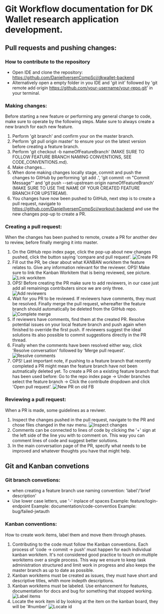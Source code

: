 # Git Workflow documentation for DK Wallet research application development.


## Pull requests and pushing changes:
### How to contribute to the repository
* Open IDE and clone the repository: https://github.com/DanielIversenCompSci/dkwallet-backend
* Alternatively open a empty folder in you IDE and 'git init' followed by 'git remote add origin https://github.com/your-username/your-repo.git' in your terminal.


### Making changes:
Before starting a new feature or performing any general change to code, make sure to operate by the following steps. Make sure to always create a new branch for each new feature.
<br>

1. Perform 'git branch' and confirm your on the master branch.
2. Perform 'git pull origin master' to ensure your on the latest version before creating a feature branch.
3. Perform 'git checkout -b nameOfFeatureBranch' (MAKE SURE TO FOLLOW FEATURE BRANCH NAMING CONVENTIONS, SEE CODE_CONVENTIONS.md).
4. Make changes...
5. When done making changes locally stage, commit and push the changes to GitHub by performing 'git add .', 'git commit -m "Commit Message"' and 'git push --set-upstream origin nameOfFeatureBranch' (MAKE SURE TO USE THE NAME OF YOUR CREATED FEATURE BRANCH FOR UPSTREAM).
6. You changes have now been pushed to GitHub, next step is to create a pull request, navigate to https://github.com/DanielIversenCompSci/workout-backend and use the new changes pop-up to create a PR.



### Creating a pull request:
When the changes has been pushed to remote, create a PR for another dev to review, before finally merging it into master.
<br>

1. On the GitHub repo index page, click the pop-up about new changes pushed, click the button saying 'compare and pull request'.
![Create PR](images/create-pr.png)
2. Fill out the PR, be clear about what KANBAN workitem the feature relates to. Give any information relevant for the reviewer. OPS! Make sure to link the Kanban Workitem that is being reviewed, see picture.
![Link workitem](images/id.png)
3. OPS! Before creating the PR make sure to add reviewers, in our case just add all remainings contributers since we are only three.
![Add reviewers](images/add-reviewers.png)
4. Wait for you PR to be reviewed. If reviewers have comments, they must be resolved. Finally merge the pull request, whereafter the feature branch should automatically be deleted from the GitHub repo.
![Complete merge](images/complete-merge.png)
5. If reviewers have comments, find them at the created PR. Resolve potential issues on your local feature branch and push again when finished to override the first push. If reviewers suggest the ideal solutions its also possible to commit suggestions directly in the PR thread.
6. Finally when the comments have been resolved either way, click 'Resolve conversation' followed by 'Merge pull request'.
![Resolve comments](images/resolve-comments.png)
7. OPS! Last important note, if pushing to a feature branch that recently completed a PR might mean the feature branch have not been autmatically deleted yet. To create a PR on a existing feature branch that has been used before: Go to the repo index page -> Under branches select the feature branch -> Click the contribute dropdown and click 'Open pull request'.
![New PR on old FB](images/pr-existing.png)


### Reviewing a pull request:
When a PR is made, some guidelines as a reviwer.
<br>

1. Inspect the changes pushed in the pull request, navigate to the PR and chose files changed in the nav menu.
![Inspect changes](images/inspect-changes.png)
2. Comments can be connected to lines of code by clicking the '+' sign at the left side of the line you with to comment on. This way you can comment lines of code and suggest better solutions.
3. In the main conversation page of the PR, specify what needs to be improved and whatever thoughts you have that might help.


## Git and Kanban convetions


### Git branch convetions:
* when creating a feature branch use naming convention: 'label'/'brief description'
* Use lower case letters, use '-' inplace of spaces
    Example: feature/login-endpoint
    Example: documentation/code-conventios
    Example: bug/failed-jwtauth


### Kanban conventions:
How to create work items, label them and move them through phases.
<br>

1. Contributing to the code must follow the Kanban conventions. Each process of 'code -> commit -> push' must happen for each individual kanban workitem. It's not considered good practice to touch on multiple workitems over a single process. This way we ensure to keep task administration structured and limit work in progress and also keeps the master branch as up to date as possible.
2. Kanban workitems must be created as issues, they must have short and descriptive titles, whith more indepth descriptions.
3. Kanban workitems must be labeled. Use enhancement for features, documentation for docs and bug for something that stopped working.
![Label items](images/link-item.png)
4. Locate the work item id by looking at the item on the kanban board, they will be '#number'
![Locate id](images/locate-id.png)
